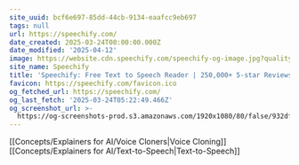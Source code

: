 ```yaml
---
site_uuid: bcf6e697-85dd-44cb-9134-eaafcc9eb697
tags: null
url: https://speechify.com/
date_created: 2025-03-24T00:00:00.000Z
date_modified: '2025-04-12'
image: https://website.cdn.speechify.com/speechify-og-image.jpg?quality=80
site_name: Speechify
title: 'Speechify: Free Text to Speech Reader | 250,000+ 5-star Reviews'
favicon: https://speechify.com/favicon.ico
og_fetched_url: https://speechify.com/
og_last_fetch: '2025-03-24T05:22:49.466Z'
og_screenshot_url: >-
  https://og-screenshots-prod.s3.amazonaws.com/1920x1080/80/false/932df6c7307afd8586b604eaad89f8d2491eddf7220f6f59f401c738eb714a84.jpeg
---
```



























































[[Concepts/Explainers for AI/Voice Cloners|Voice Cloning]]
[[Concepts/Explainers for AI/Text-to-Speech|Text-to-Speech]]
